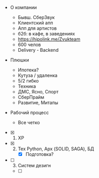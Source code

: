 - О компании
	- Бывш. СберЗвук 
	- Клиентский апп
	- Апп для артистов
	- б2б: в кафе, в заведениях
	- https://hipolink.me/Zvukteam
	- 600 челов
	- Delivery - Backend 

- Плюшки
	- Ипотека?
	- Кутуза / удаленка
	- 5/2 гибко
	- Техника 
	- ДМС, Ясно, Спорт
	- СберПрайм
	- Развитие, Митапы

- Рабочий процесс
	- Все четко

- [x] 1. ХР
- [x] 2. Тех Python, Арх (SOLID, SAGA), БД
	 - [x] Подготовка? 
- [ ] 3. Систем дезигн
	- [ ] 


